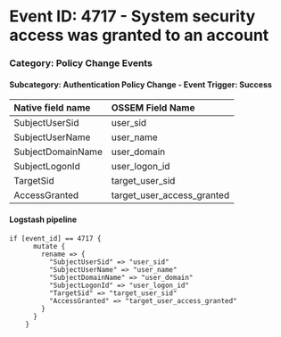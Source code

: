 # Event ID: 4717 - System security access was granted to an account
### Category: Policy Change Events
#### Subcategory: Authentication Policy Change - Event Trigger: Success

|Native field name            |OSSEM Field Name                   |
|:----------------------------|:----------------------------------|
| SubjectUserSid              | user_sid                          |
| SubjectUserName             | user_name                         |
| SubjectDomainName           | user_domain                       |
| SubjectLogonId              | user_logon_id                     |
| TargetSid                   | target_user_sid                   |
| AccessGranted               | target_user_access_granted        |

#### Logstash pipeline

```
if [event_id] == 4717 {
      mutate {
        rename => {
          "SubjectUserSid" => "user_sid"
          "SubjectUserName" => "user_name"
          "SubjectDomainName" => "user_domain"
          "SubjectLogonId" => "user_logon_id"
          "TargetSid" => "target_user_sid"
          "AccessGranted" => "target_user_access_granted"
        }
      }
    }
```